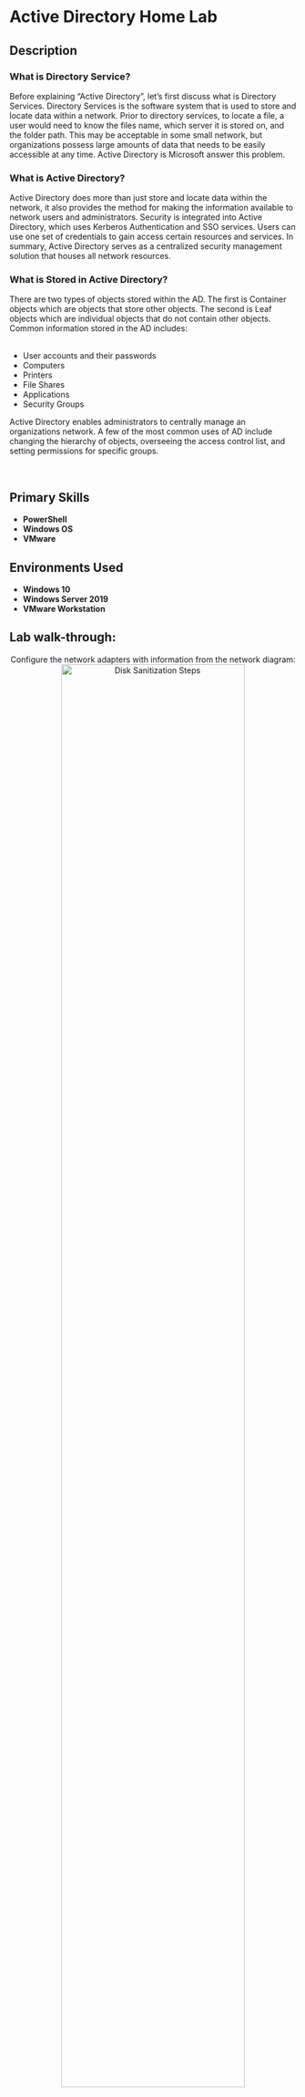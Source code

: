 <h1>Active Directory Home Lab</h1>

<h2>Description</h2>
<h3>What is Directory Service?</h3>
Before explaining “Active Directory”, let’s first discuss what is Directory Services. Directory Services is the software system that is used to store and locate data within a network. Prior to directory services, to locate a file, a user would need to know the files name, which server it is stored on, and the folder path. This may be acceptable in some small network, but organizations possess large amounts of data that needs to be easily accessible at any time. Active Directory is Microsoft answer this problem.

<h3>What is Active Directory?</h3>
Active Directory does more than just store and locate data within the network, it also provides the method for making the information available to network users and administrators. Security is integrated into Active Directory, which uses Kerberos Authentication and SSO services. Users can use one set of credentials to gain access certain resources and services. In summary, Active Directory serves as a centralized security management solution that houses all network resources.

<h3>What is Stored in Active Directory?</h3>
There are two types of objects stored within the AD. The first is Container objects which are objects that store other objects. The second is Leaf objects which are individual objects that do not contain other objects. Common information stored in the AD includes:
<br />
<br />

- User accounts and their passwords 
- Computers
- Printers
- File Shares
- Applications
- Security Groups

Active Directory enables administrators to centrally manage an organizations network. A few of the most common uses of AD include changing the hierarchy of objects, overseeing the access control list, and setting permissions for specific groups.

<br />


<h2>Primary Skills</h2>

- <b>PowerShell</b>
- <b>Windows OS</b>
- <b>VMware</b>

<h2>Environments Used </h2>

- <b>Windows 10</b>
- <b>Windows Server 2019</b>
- <b>VMware Workstation</b>

<h2>Lab walk-through:</h2>

<p align="center">
Configure the network adapters with information from the network diagram: <br/>
<img src="https://imgur.com/HM4f17B.png" height="80%" width="80%" alt="Disk Sanitization Steps"/>
<br />
<br />
Select the disk:  <br/>
<img src="https://i.imgur.com/tcTyMUE.png" height="80%" width="80%" alt="Disk Sanitization Steps"/>
<br />
<br />
Enter the number of passes: <br/>
<img src="https://i.imgur.com/nCIbXbg.png" height="80%" width="80%" alt="Disk Sanitization Steps"/>
<br />
<br />
Confirm your selection:  <br/>
<img src="https://i.imgur.com/cdFHBiU.png" height="80%" width="80%" alt="Disk Sanitization Steps"/>
<br />
<br />
Wait for process to complete (may take some time):  <br/>
<img src="https://i.imgur.com/JL945Ga.png" height="80%" width="80%" alt="Disk Sanitization Steps"/>
<br />
<br />
Sanitization complete:  <br/>
<img src="https://i.imgur.com/K71yaM2.png" height="80%" width="80%" alt="Disk Sanitization Steps"/>
<br />
<br />
Observe the wiped disk:  <br/>
<img src="https://i.imgur.com/AeZkvFQ.png" height="80%" width="80%" alt="Disk Sanitization Steps"/>
</p>

<!--
 ```diff
- text in red
+ text in green
! text in orange
# text in gray
@@ text in purple (and bold)@@
```
--!>
